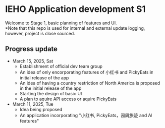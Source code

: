 # IEHO Application development S1

Welcome to Stage 1, basic planning of features and UI. </br>
*Note that this repo is used for internal and external update logging, however, project is close sourced.</br>

## Progress update

* March 15, 2025, Sat
    * Establishment of official dev team group
    * An idea of only encorporating features of 小红书 and PickyEats in initial release of the app
    * An idea of having a country restriction of North America is proposed in the initial release of the app
    * Starting the design of basic UI
    * A plan to aquire API access or aquire PickyEats
* March 11, 2025, Tue
    * Idea being proposed
    * An application incorporating "小红书, PickyEats，园周旅迹 and AI features"
